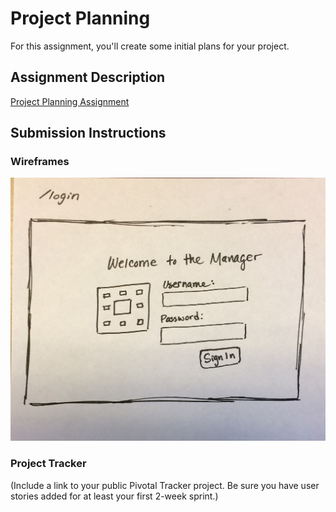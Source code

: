 # Project Planning
For this assignment, you'll create some initial plans for your project.

## Assignment Description
[Project Planning Assignment](https://education.launchcode.org/liftoff/assignments/planning/)

## Submission Instructions

### Wireframes

![Login WireFrame](login.jpg)

### Project Tracker

(Include a link to your public Pivotal Tracker project. Be sure you have user stories added for at least your first 2-week sprint.)
